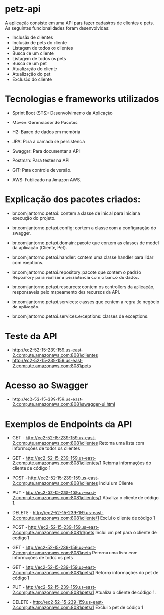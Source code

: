 # petz-api
A aplicação consiste em uma API para fazer cadastros de clientes e pets.
As seguintes funcionalidades foram desenvolvidas:
- Inclusão de clientes
- Inclusão de pets do cliente
- Listagem de todos os clientes
- Busca de um cliente
- Listagem de todos os pets
- Busca de um pet
- Atualização do cliente
- Atualização do pet
- Exclusão do cliente

# Tecnologias e frameworks utilizados

- Sprint Boot (STS):
  Desenvolvimento da Aplicação

- Maven:
  Gerenciador de Pacotes

- H2:
  Banco de dados em memória

- JPA:
  Para a camada de persistencia

- Swagger:
  Para documentar a API

- Postman:
  Para testes na API
 
- GIT:
  Para controle de versão.

- AWS:
  Publicado na Amazon AWS.

# Explicação dos pacotes criados:

- br.com.jantorno.petapi:
  contem a classe de inicial para iniciar a execução do projeto.

- br.com.jantorno.petapi.config:
  contem a classe com a configuração do swagger.

- br.com.jantorno.petapi.domain:
  pacote que contem as classes de model da aplicação (Cliente, Pet).
 
- br.com.jantorno.petapi.handler:
  contem uma classe handler para lidar com exeptions.

- br.com.jantorno.petapi.repository:
  pacote que contem o padrão Repository para realizar a persistencia com o banco de dados.

- br.com.jantorno.petapi.resources:
  contem os controllers da aplicação, responsaveis pelo mapeamento dos recursos da API.

- br.com.jantorno.petapi.services:
  classes que contem a regra de negócio da aplicação.

- br.com.jantorno.petapi.services.exceptions:
  classes de exceptions.

# Teste da API
  - http://ec2-52-15-239-159.us-east-2.compute.amazonaws.com:8081/clientes
  - http://ec2-52-15-239-159.us-east-2.compute.amazonaws.com:8081/pets

# Acesso ao Swagger
  - http://ec2-52-15-239-159.us-east-2.compute.amazonaws.com:8081/swagger-ui.html

# Exemplos de Endpoints da API

- GET - http://ec2-52-15-239-159.us-east-2.compute.amazonaws.com:8081/clientes
  Retorna uma lista com informações de todos os clientes

- GET - http://ec2-52-15-239-159.us-east-2.compute.amazonaws.com:8081/clientes/1
  Retorna informações do cliente de código 1

- POST - http://ec2-52-15-239-159.us-east-2.compute.amazonaws.com:8081/clientes
  Inclui um Cliente

- PUT - http://ec2-52-15-239-159.us-east-2.compute.amazonaws.com:8081/clientes/1
  Atualiza o cliente de código 1.

- DELETE - http://ec2-52-15-239-159.us-east-2.compute.amazonaws.com:8081/cliente/1
  Exclui o cliente de código 1
  
- POST - http://ec2-52-15-239-159.us-east-2.compute.amazonaws.com:8081/1/pets
  Inclui um pet para o cliente de codigo 1

- GET - http://ec2-52-15-239-159.us-east-2.compute.amazonaws.com:8081/pets
  Retorna uma lista com informações de todos os pets

- GET - http://ec2-52-15-239-159.us-east-2.compute.amazonaws.com:8081/pets/1
  Retorna informações do pet de código 1

- PUT - http://ec2-52-15-239-159.us-east-2.compute.amazonaws.com:8081/pets/1
  Atualiza o cliente de código 1.

- DELETE - http://ec2-52-15-239-159.us-east-2.compute.amazonaws.com:8081/pets/1
  Exclui o pet de código 1
